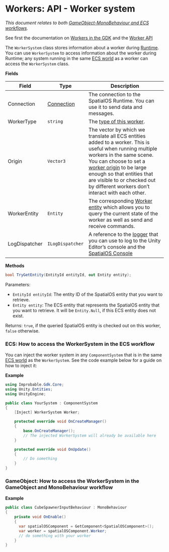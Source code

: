 [//]: # (Doc of docs reference 15.2)

#  Workers: API - Worker system

_This document relates to both [GameObject-MonoBehaviour and ECS workflows]({{urlRoot}}/content/intro-workflows-spos-entities)._

See first the documentation on [Workers in the GDK]({{urlRoot}}/content/workers/workers-in-the-gdk) and the [Worker API]({{urlRoot}}/content/workers/api-worker)

The `WorkerSystem` class stores information about a worker during [Runtime]({{urlRoot}}/content/glossary#spatialos-runtime). You can use `WorkerSystem` to access information about the worker during Runtime; any system running in the same [ECS world]({{urlRoot}}/content/glossary#unity-ecs-world) as a worker can access the `WorkerSystem` class.

**Fields**

| Field             | Type                   | Description                    |
|-------------------|------------------------|--------------------------------|
| Connection    | [Connection]({{urlRoot}}/content/connecting-to-spos) | The connection to the SpatialOS Runtime. You can use it to send data and messages. |
| WorkerType    | `string`                 | The [type of this worker]({{urlRoot}}/content/glossary#worker-types). |
| Origin        | `Vector3`                | The vector by which we translate all ECS entities added to a worker. This is useful when running multiple workers in the same scene. You can choose to set a [worker origin]({{urlRoot}}/content/glossary#worker-origin) to be large enough so that entities that are visible to or checked out by different workers don’t interact with each other. |
| WorkerEntity  | `Entity`                 | The corresponding [Worker entity]({{urlRoot}}/content/workers/worker-entity) which allows you to query the current state of the worker as well as send and receive commands. |
| LogDispatcher | `ILogDispatcher`         | A reference to the [logger]({{urlRoot}}/content/ecs/logging) that you can use to log to the Unity Editor’s console and the [SpatialOS Console]({{urlRoot}}/content/glossary#console) |

**Methods**

```csharp
bool TryGetEntity(EntityId entityId, out Entity entity);
```

Parameters:

  * `EntityId entityId`: The entity ID of the SpatialOS entity that you want to retrieve.
  * `Entity entity`: The ECS entity that represents the SpatialOS entity that you want to retrieve. It will be `Entity.Null`, if this ECS entity does not exist.

Returns: `true`, if the queried SpatialOS entity is checked out on this worker, `false` otherwise.

### ECS: How to access the WorkerSystem in the ECS workflow

You can inject the worker system in any `ComponentSystem` that is in the same [ECS world]({{urlRoot}}/content/glossary#unity-ecs-world) as the `WorkerSystem`.
See the code example below for a guide on how to inject it:

**Example**

```csharp
using Improbable.Gdk.Core;
using Unity.Entities;
using UnityEngine;

public class YourSystem : ComponentSystem
{
    [Inject] WorkerSystem Worker;

    protected override void OnCreateManager()
    {
        base.OnCreateManager();
        // The injected WorkerSystem will already be available here
    }

    protected override void OnUpdate()
    {
        // Do something
    }
}
```

### GameObject: How to access the WorkerSystem in the GameObject and MonoBehaviour workflow

**Example**

```csharp
public class CubeSpawnerInputBehaviour : MonoBehaviour
{
    private void OnEnable()
    {
      var spatialOSComponent = GetComponent<SpatialOSComponent>();
      var worker = spatialOSComponent.Worker;
      // do something with your worker
    }
}
```
